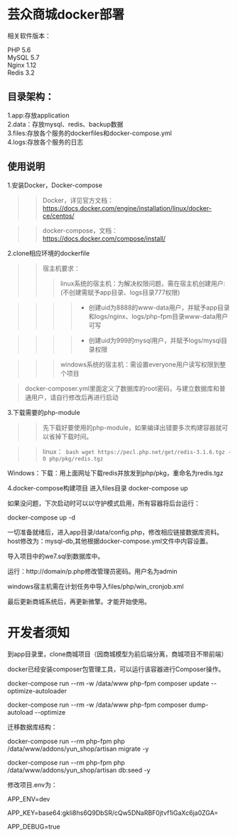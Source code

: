 芸众商城docker部署
=================
相关软件版本：

PHP 5.6<br>
MySQL 5.7<br>
Nginx 1.12<br>
Redis 3.2<br>

目录架构：
-----------------

1.app:存放application<br>
2.data：存放mysql、redis、backup数据<br>
3.files:存放各个服务的dockerfiles和docker-compose.yml<br>
4.logs:存放各个服务的日志<br>

使用说明
-----------------

1.安装Docker，Docker-compose

>>Docker，详见官方文档：https://docs.docker.com/engine/installation/linux/docker-ce/centos/

>>docker-compose，文档：https://docs.docker.com/compose/install/

2.clone相应环境的dockerfile
>>宿主机要求：
>>>linux系统的宿主机：为解决权限问题，需在宿主机创建用户:(不创建需赋予app目录、logs目录777权限)

>>>>- 创建uid为8888的www-data用户，并赋予app目录和logs/nginx、logs/php-fpm目录www-data用户可写

>>>>- 创建uid为999的mysql用户，并赋予logs/mysql目录权限

>>>windows系统的宿主机：需设置everyone用户读写权限到整个项目


 >docker-composer.yml里面定义了数据库的root密码，与建立数据库和普通用户，请自行修改后再进行启动

3.下载需要的php-module

>>先下载好要使用的php-module，如果编译出错要多次构建容器就可以省掉下载时间。


>>linux：``` bash wget https://pecl.php.net/get/redis-3.1.6.tgz -O php/pkg/redis.tgz```

Windows：下载：用上面网址下载redis并放发到php/pkg，重命名为redis.tgz

4.docker-compose构建项目
进入files目录
docker-compose up

如果没问题，下次启动时可以以守护模式启用，所有容器将后台运行：

docker-compose up -d

一切准备就绪后，进入app目录/data/config.php，修改相应链接数据库资料。host修改为：mysql-db,其他根据docker-compose.yml文件中内容设置。

导入项目中的we7.sql到数据库中。

运行：http://domain/p.php修改管理员密码。用户名为admin

windows宿主机需在计划任务中导入files/php/win_cronjob.xml

最后更新商城系统后，再更新微擎。才能开始使用。

开发者须知
======================
到app目录里，clone商城项目（因商城模型为前后端分离，商城项目不带前端）

docker已经安装composer包管理工具，可以运行该容器进行Composer操作。

docker-compose run --rm -w /data/www php-fpm composer update --optimize-autoloader

docker-compose run --rm -w /data/www php-fpm composer dump-autoload --optimize

迁移数据库结构：

docker-compose run --rm php-fpm php /data/www/addons/yun_shop/artisan migrate -y

docker-compose run --rm php-fpm php /data/www/addons/yun_shop/artisan db:seed -y

修改项目.env为：

APP_ENV=dev

APP_KEY=base64:gkli8hs6Q9DbSR/cQw5DNaRBF0jtvf1iGaXc6ja0ZGA=

APP_DEBUG=true



